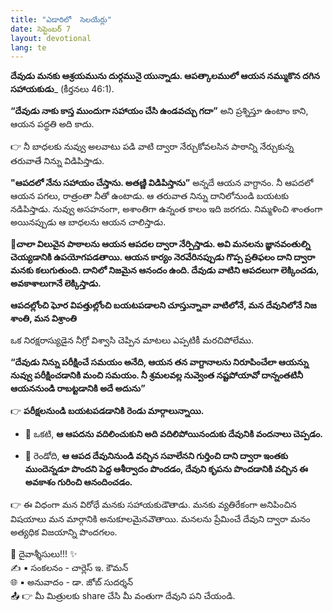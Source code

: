 ```yaml
---
title: "ఎడారిలో  సెలయేర్లు"
date: సెప్టెంబర్ 7
layout: devotional
lang: te
---
```


**దేవుడు మనకు ఆశ్రయమును దుర్గమునై యున్నాడు. ఆపత్కాలములో ఆయన నమ్ముకొన దగిన సహాయకుడు**_ (కీర్తనలు 46:1). 

**“దేవుడు నాకు కాస్త ముందుగా సహాయం చేసి ఉండవచ్చు గదా”** అని ప్రశ్నిస్తూ ఉంటాం కాని, ఆయన పద్ధతి అది కాదు.

👉 నీ బాధలకు నువ్వు అలవాటు పడి వాటి ద్వారా నేర్చుకోవలసిన పాఠాన్ని నేర్చుకున్న తరువాతే నిన్ను విడిపిస్తాడు. 

**"ఆపదలో నేను సహాయం చేస్తాను. అతణ్ణి విడిపిస్తాను”** అన్నదే ఆయన వాగ్దానం. నీ ఆపదలో ఆయన పగలు, రాత్రంతా నీతో ఉంటాడు. ఆ తరువాత నిన్ను దానిలోనుండి బయటకు నడిపిస్తాడు. నువ్వు అసహనంగా, అశాంతిగా ఉన్నంత కాలం ఇది జరగదు. నిమ్మళించి శాంతంగా అయినప్పుడు ఆ బాధలను ఆయన చాలిస్తాడు.

**📖చాలా విలువైన పాఠాలను ఆయన ఆపదల ద్వారా నేర్పిస్తాడు. అవి మనలను జ్ఞానవంతుల్ని చెయ్యడానికి ఉపయోగపడతాయి. ఆయన కార్యం నెరవేరినప్పుడు గొప్ప ప్రతిఫలం దాని ద్వారా మనకు కలుగుతుంది. దానిలో నిజమైన ఆనందం ఉంది. దేవుడు వాటిని ఆపదలుగా లెక్కించడు, అవకాశాలుగానే లెక్కిస్తాడు.**

**ఆపదల్లోంచి ఘోర విపత్తుల్లోంచి బయటపడాలని చూస్తున్నావా వాటిలోనే, మన దేవునిలోనే నిజ శాంతి, మన విశ్రాంతి**

ఒక నిరక్షరాస్యుడైన నీగ్రో విశ్వాసి చెప్పిన మాటలు ఎప్పటికీ మరచిపోలేము. 

**“దేవుడు నిన్ను పరీక్షించే సమయం అనేది, ఆయన తన వాగ్దానాలను నిరూపించేలా ఆయన్ను నువ్వు పరీక్షించడానికి మంచి సమయం. నీ శ్రమలవల్ల నువ్వెంత నష్టపోయావో దాన్నంతటినీ ఆయననుండి రాబట్టడానికి అదే అదును”**

👉 **పరీక్షలనుండి బయటపడడానికి రెండు మార్గాలున్నాయి.**

- 🔹 ఒకటి, **ఆ ఆపదను వదిలించుకుని అది వదిలిపోయినందుకు దేవునికి వందనాలు చెప్పడం.**

- 🔹 రెండోది, **ఆ ఆపద దేవునినుండి వచ్చిన సవాలేనని గుర్తించి దాని ద్వారా ఇంతకు ముందెన్నడూ పొందని పెద్ద ఆశీర్వాదం పొందడం, దేవుని కృపను పొందడానికి వచ్చిన ఈ అవకాశం గురించి ఆనందించడం.**

👉 ఈ విధంగా మన విరోధే మనకు సహాయకుడౌతాడు. మనకు వ్యతిరేకంగా అనిపించిన విషయాలు మన మార్గానికి అనుకూలమైనవౌతాయి. మనలను ప్రేమించే దేవుని ద్వారా మనం అత్యధిక విజయాన్ని పొందగలం.


<div class="blessing">🙏 <span class="bless-text">దైవాశ్శీసులు!!!</span> ✨</div>

<div class="credit">✍️ <span class="credit-text">▪ సంకలనం - చార్లెస్ ఇ. కౌమన్</span></div>
<div class="credit">🌐 <span class="credit-text">▪ అనువాదం - డా. జోబ్ సుదర్శన్</span></div>


<div class="share">📤 👉 <span class="share-text">మీ మిత్రులకు share చేసి మీ వంతుగా దేవుని పని చేయండి.</span></div>
